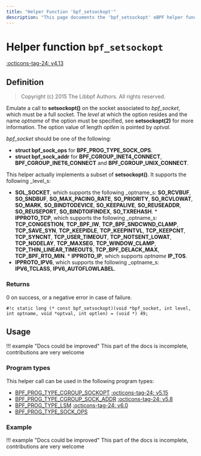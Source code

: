 ```yaml
---
title: "Helper Function 'bpf_setsockopt'"
description: "This page documents the 'bpf_setsockopt' eBPF helper function, including its defintion, usage, program types that can use it, and examples."
---
```

# Helper function `bpf_setsockopt`

<!-- [FEATURE_TAG](bpf_setsockopt) -->
[:octicons-tag-24: v4.13](https://github.com/torvalds/linux/commit/8c4b4c7e9ff0447995750d9329949fa082520269)
<!-- [/FEATURE_TAG] -->

## Definition

> Copyright (c) 2015 The Libbpf Authors. All rights reserved.


<!-- [HELPER_FUNC_DEF] -->
Emulate a call to **setsockopt()** on the socket associated to _bpf_socket_, which must be a full socket. The _level_ at which the option resides and the name _optname_ of the option must be specified, see **setsockopt(2)** for more information. The option value of length _optlen_ is pointed by _optval_.

_bpf_socket_ should be one of the following:

* **struct bpf_sock_ops** for **BPF_PROG_TYPE_SOCK_OPS**.
* **struct bpf_sock_addr** for **BPF_CGROUP_INET4_CONNECT**,
  **BPF_CGROUP_INET6_CONNECT** and **BPF_CGROUP_UNIX_CONNECT**.

This helper actually implements a subset of **setsockopt()**. It supports the following _level_s:

* **SOL_SOCKET**, which supports the following _optname_s:
  **SO_RCVBUF**, **SO_SNDBUF**, **SO_MAX_PACING_RATE**,   **SO_PRIORITY**, **SO_RCVLOWAT**, **SO_MARK**,   **SO_BINDTODEVICE**, **SO_KEEPALIVE**, **SO_REUSEADDR**,   **SO_REUSEPORT**, **SO_BINDTOIFINDEX**, **SO_TXREHASH**. * **IPPROTO_TCP**, which supports the following _optname_s:
  **TCP_CONGESTION**, **TCP_BPF_IW**,   **TCP_BPF_SNDCWND_CLAMP**, **TCP_SAVE_SYN**,   **TCP_KEEPIDLE**, **TCP_KEEPINTVL**, **TCP_KEEPCNT**,   **TCP_SYNCNT**, **TCP_USER_TIMEOUT**, **TCP_NOTSENT_LOWAT**,   **TCP_NODELAY**, **TCP_MAXSEG**, **TCP_WINDOW_CLAMP**,   **TCP_THIN_LINEAR_TIMEOUTS**, **TCP_BPF_DELACK_MAX**,   **TCP_BPF_RTO_MIN**. * **IPPROTO_IP**, which supports _optname_ **IP_TOS**.
* **IPPROTO_IPV6**, which supports the following _optname_s:
  **IPV6_TCLASS**, **IPV6_AUTOFLOWLABEL**.

### Returns

0 on success, or a negative error in case of failure.

`#!c static long (* const bpf_setsockopt)(void *bpf_socket, int level, int optname, void *optval, int optlen) = (void *) 49;`
<!-- [/HELPER_FUNC_DEF] -->

## Usage

!!! example "Docs could be improved"
    This part of the docs is incomplete, contributions are very welcome

### Program types

This helper call can be used in the following program types:

<!-- DO NOT EDIT MANUALLY -->
<!-- [HELPER_FUNC_PROG_REF] -->
 * [BPF_PROG_TYPE_CGROUP_SOCKOPT](../program-type/BPF_PROG_TYPE_CGROUP_SOCKOPT.md) [:octicons-tag-24: v5.15](2c531639deb5e3ddfd6e8123b82052b2d9fbc6e5)
 * [BPF_PROG_TYPE_CGROUP_SOCK_ADDR](../program-type/BPF_PROG_TYPE_CGROUP_SOCK_ADDR.md) [:octicons-tag-24: v5.8](beecf11bc2188067824591612151c4dc6ec383c7)
 * [BPF_PROG_TYPE_LSM](../program-type/BPF_PROG_TYPE_LSM.md) [:octicons-tag-24: v6.0](9113d7e48e9128522b9f5a54dfd30dff10509a92)
 * [BPF_PROG_TYPE_SOCK_OPS](../program-type/BPF_PROG_TYPE_SOCK_OPS.md)
<!-- [/HELPER_FUNC_PROG_REF] -->

### Example

!!! example "Docs could be improved"
    This part of the docs is incomplete, contributions are very welcome
